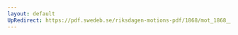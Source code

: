 ```yaml
---
layout: default
UpRedirect: https://pdf.swedeb.se/riksdagen-motions-pdf/1868/mot_1868__ak__00317/mot_1868__ak__00317_003.pdf
---
```


